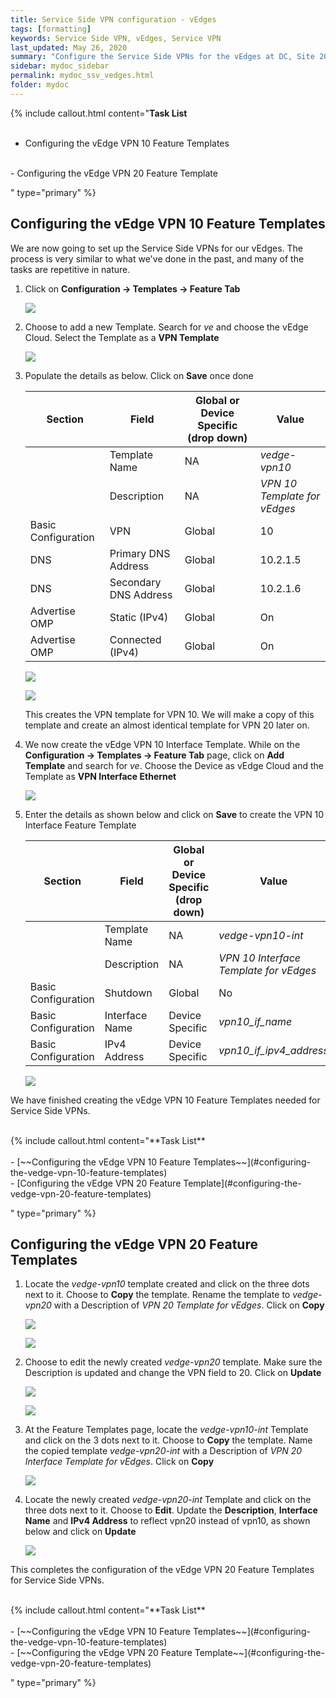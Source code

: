 ```yaml
---
title: Service Side VPN configuration - vEdges
tags: [formatting]
keywords: Service Side VPN, vEdges, Service VPN
last_updated: May 26, 2020
summary: "Configure the Service Side VPNs for the vEdges at DC, Site 20 and Site 30"
sidebar: mydoc_sidebar
permalink: mydoc_ssv_vedges.html
folder: mydoc
---
```


{% include callout.html content="**Task List**
<br/><br/>
- Configuring the vEdge VPN 10 Feature Templates
<br/>
- Configuring the vEdge VPN 20 Feature Template
<br/>

" type="primary" %}

## Configuring the vEdge VPN 10 Feature Templates

We are now going to set up the Service Side VPNs for our vEdges. The process is very similar to what we've done in the past, and many of the tasks are repetitive in nature.

1. Click on **Configuration -> Templates -> Feature Tab**

    ![](/images/Service_vEdges_Templates/01_tempf.PNG)

2. Choose to add a new Template. Search for *ve* and choose the vEdge Cloud. Select the Template as a **VPN Template**

    ![](/images/Service_vEdges_Templates/02_addtempvpn.PNG)

3. Populate the details as below. Click on **Save** once done

    | Section                   | Field                 | Global or Device Specific (drop down) | Value                        |
    |---------------------------|-----------------------|---------------------------------------|------------------------------|
    |                           | Template Name         | NA                                    | *vedge-vpn10*                |
    |                           | Description           | NA                                    | *VPN 10 Template for vEdges* |
    | Basic Configuration       | VPN                   | Global                                | 10                           |
    | DNS | Primary DNS Address   | Global                                | 10.2.1.5                     |
    | DNS | Secondary DNS Address | Global                                | 10.2.1.6                     |
    | Advertise OMP             | Static (IPv4)         | Global                                | On                           |
    | Advertise OMP             | Connected (IPv4)      | Global                                | On                           |

    ![](/images/Service_vEdges_Templates/03_vpndet.PNG)

    ![](/images/Service_vEdges_Templates/04_advompsave.PNG)

    This creates the VPN template for VPN 10. We will make a copy of this template and create an almost identical template for VPN 20 later on.

4. We now create the vEdge VPN 10 Interface Template. While on the **Configuration -> Templates -> Feature Tab** page, click on **Add Template** and search for *ve*. Choose the Device as vEdge Cloud and the Template as **VPN Interface Ethernet**

    ![](/images/Service_vEdges_Templates/09_vpnint.PNG)

5. Enter the details as shown below and click on **Save** to create the VPN 10 Interface Feature Template

    | Section             | Field          | Global or Device Specific (drop down) | Value                                  |
    |---------------------|----------------|---------------------------------------|----------------------------------------|
    |                     | Template Name  | NA                                    | *vedge-vpn10-int*                      |
    |                     | Description    | NA                                    | *VPN 10 Interface Template for vEdges* |
    | Basic Configuration | Shutdown       | Global                                | No                                     |
    | Basic Configuration | Interface Name | Device Specific                       | *vpn10_if_name*                        |
    | Basic Configuration | IPv4 Address   | Device Specific                       | *vpn10_if_ipv4_address*                |

    ![](/images/Service_vEdges_Templates/10_intconf.PNG)

We have finished creating the vEdge VPN 10 Feature Templates needed for Service Side VPNs.

<br/>
{% include callout.html content="**Task List**
<br/><br/>
- [~~Configuring the vEdge VPN 10 Feature Templates~~](#configuring-the-vedge-vpn-10-feature-templates)
<br/>
- [Configuring the vEdge VPN 20 Feature Template](#configuring-the-vedge-vpn-20-feature-templates)
<br/>

" type="primary" %}

## Configuring the vEdge VPN 20 Feature Templates

1. Locate the *vedge-vpn10* template created and click on the three dots next to it. Choose to **Copy** the template. Rename the template to *vedge-vpn20* with a Description of *VPN 20 Template for vEdges*. Click on **Copy**

    ![](/images/Service_vEdges_Templates/05_copyvpn10.PNG)

    ![](/images/Service_vEdges_Templates/06_ren.PNG)

2. Choose to edit the newly created *vedge-vpn20* template. Make sure the Description is updated and change the VPN field to 20. Click on **Update**

    ![](/images/Service_vEdges_Templates/07_edit.PNG)

    ![](/images/Service_vEdges_Templates/08_descvpnupda.PNG)

3. At the Feature Templates page, locate the *vedge-vpn10-int* Template and click on the 3 dots next to it. Choose to **Copy** the template. Name the copied template *vedge-vpn20-int* with a Description of *VPN 20 Interface Template for vEdges*. Click on **Copy**

    ![](/images/Service_vEdges_Templates/11_copyvpn10int.PNG)

4. Locate the newly created *vedge-vpn20-int* Template and click on the three dots next to it. Choose to **Edit**. Update the **Description**, **Interface Name** and **IPv4 Address** to reflect vpn20 instead of vpn10, as shown below and click on **Update**

    ![](/images/Service_vEdges_Templates/12_vpn20int.PNG)

This completes the configuration of the vEdge VPN 20 Feature Templates for Service Side VPNs.

<br/>
{% include callout.html content="**Task List**
<br/><br/>
- [~~Configuring the vEdge VPN 10 Feature Templates~~](#configuring-the-vedge-vpn-10-feature-templates)
<br/>
- [~~Configuring the vEdge VPN 20 Feature Template~~](#configuring-the-vedge-vpn-20-feature-templates)
<br/>

" type="primary" %}

